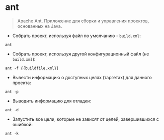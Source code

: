 # ant

> Apache Ant.
> Приложение для сборки и управления проектов, основанных на Java.

- Собрать проект, используя файл по умолчанию - `build.xml`:

`ant`

- Собрать проект, используя другой конфигурационный файл (не `build.xml`):

`ant -f {{buildfile.xml}}`

- Вывести информацию о доступных целях (таргетах) для данного проекта:

`ant -p`

- Выводить информацию для отладки:

`ant -d`

- Запустить все цели, которые не зависят от целей, завершившихся с ошибкой:

`ant -k`
